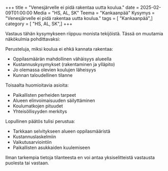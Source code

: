 +++
title = "Venesjärvelle ei pidä rakentaa uutta koulua."
date = 2025-02-09T01:00:00
Media = "HS, AL, SK"
Teema = "Kankaanpää"
Kysymys = "Venesjärvelle ei pidä rakentaa uutta koulua."
tags = [ "Kankaanpää",]
category = [ "HS, AL, SK",]
+++

Vastaus tähän kysymykseen riippuu monista tekijöistä. Tässä on muutamia näkökulmia pohdittavaksi:

Perusteluja, miksi koulua ei ehkä kannata rakentaa:
- Oppilasmäärän mahdollinen vähäisyys alueella
- Kustannuskysymykset (rakentaminen ja ylläpito)
- Jo olemassa olevien koulujen läheisyys
- Kunnan taloudellinen tilanne

Toisaalta huomioitavia asioita:
- Paikallisten perheiden tarpeet
- Alueen elinvoimaisuuden säilyttäminen
- Koulumatkojen pituudet
- Yhteisöllisyyden merkitys

Lopullinen päätös tulisi perustua:
- Tarkkaan selvitykseen alueen oppilasmääristä
- Kustannuslaskelmiin
- Vaikutusarviointiin
- Paikallisten asukkaiden kuulemiseen

Ilman tarkempia tietoja tilanteesta en voi antaa yksiselitteistä vastausta puolesta tai vastaan.